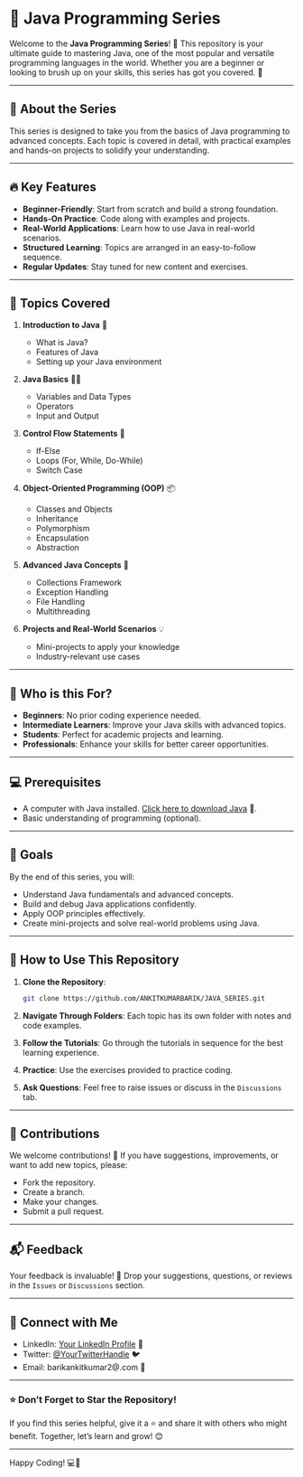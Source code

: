 # 🌟 Java Programming Series

Welcome to the **Java Programming Series**! 🚀 This repository is your ultimate guide to mastering Java, one of the most popular and versatile programming languages in the world. Whether you are a beginner or looking to brush up on your skills, this series has got you covered. 🙌

---

## 📖 About the Series

This series is designed to take you from the basics of Java programming to advanced concepts. Each topic is covered in detail, with practical examples and hands-on projects to solidify your understanding.

---

## 🔥 Key Features

- **Beginner-Friendly**: Start from scratch and build a strong foundation.
- **Hands-On Practice**: Code along with examples and projects.
- **Real-World Applications**: Learn how to use Java in real-world scenarios.
- **Structured Learning**: Topics are arranged in an easy-to-follow sequence.
- **Regular Updates**: Stay tuned for new content and exercises.

---

## 📂 Topics Covered

1. **Introduction to Java** 🌟
   - What is Java?
   - Features of Java
   - Setting up your Java environment

2. **Java Basics** 🧑‍💻
   - Variables and Data Types
   - Operators
   - Input and Output

3. **Control Flow Statements** 🔁
   - If-Else
   - Loops (For, While, Do-While)
   - Switch Case

4. **Object-Oriented Programming (OOP)** 📦
   - Classes and Objects
   - Inheritance
   - Polymorphism
   - Encapsulation
   - Abstraction

5. **Advanced Java Concepts** 🚀
   - Collections Framework
   - Exception Handling
   - File Handling
   - Multithreading

6. **Projects and Real-World Scenarios** 💡
   - Mini-projects to apply your knowledge
   - Industry-relevant use cases

---

## 🤔 Who is this For?

- **Beginners**: No prior coding experience needed.
- **Intermediate Learners**: Improve your Java skills with advanced topics.
- **Students**: Perfect for academic projects and learning.
- **Professionals**: Enhance your skills for better career opportunities.

---

## 💻 Prerequisites

- A computer with Java installed. [Click here to download Java](https://www.oracle.com/java/technologies/javase-downloads.html) 🔗.
- Basic understanding of programming (optional).

---

## 🎯 Goals

By the end of this series, you will:

- Understand Java fundamentals and advanced concepts.
- Build and debug Java applications confidently.
- Apply OOP principles effectively.
- Create mini-projects and solve real-world problems using Java.

---

## 📜 How to Use This Repository

1. **Clone the Repository**:
   ```bash
   git clone https://github.com/ANKITKUMARBARIK/JAVA_SERIES.git
   ```

2. **Navigate Through Folders**: Each topic has its own folder with notes and code examples.

3. **Follow the Tutorials**: Go through the tutorials in sequence for the best learning experience.

4. **Practice**: Use the exercises provided to practice coding.

5. **Ask Questions**: Feel free to raise issues or discuss in the `Discussions` tab.

---

## 🤝 Contributions

We welcome contributions! 🥳 If you have suggestions, improvements, or want to add new topics, please:

- Fork the repository.
- Create a branch.
- Make your changes.
- Submit a pull request.

---

## 📬 Feedback

Your feedback is invaluable! 💬 Drop your suggestions, questions, or reviews in the `Issues` or `Discussions` section.

---

## 📢 Connect with Me

- LinkedIn: [Your LinkedIn Profile](https://www.linkedin.com/in/ankitkumarbarik/) 🔗
- Twitter: [@YourTwitterHandle](https://x.com/synCodx) 🐦
- Email: barikankitkumar2@.com 📧

---

### ⭐ Don’t Forget to Star the Repository!

If you find this series helpful, give it a ⭐ and share it with others who might benefit. Together, let’s learn and grow! 😊

---

Happy Coding! 💻🎉

